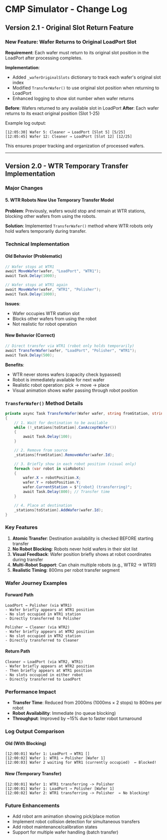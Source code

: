 # CMP Simulator - Change Log

## Version 2.1 - Original Slot Return Feature

### New Feature: Wafer Returns to Original LoadPort Slot

**Requirement**: Each wafer must return to its original slot position in the LoadPort after processing completes.

**Implementation**:
- Added `_waferOriginalSlots` dictionary to track each wafer's original slot index
- Modified `TransferWafer()` to use original slot position when returning to LoadPort
- Enhanced logging to show slot number when wafer returns

**Before**: Wafers returned to any available slot in LoadPort
**After**: Each wafer returns to its exact original position (Slot 1-25)

Example log output:
```
[12:05:30] Wafer 5: Cleaner → LoadPort [Slot 5] [5/25]
[12:05:45] Wafer 12: Cleaner → LoadPort [Slot 12] [12/25]
```

This ensures proper tracking and organization of processed wafers.

---

## Version 2.0 - WTR Temporary Transfer Implementation

### Major Changes

#### 5. WTR Robots Now Use Temporary Transfer Model

**Problem**: Previously, wafers would stop and remain at WTR stations, blocking other wafers from using the robots.

**Solution**: Implemented `TransferWafer()` method where WTR robots only hold wafers temporarily during transfer.

### Technical Implementation

#### Old Behavior (Problematic)
```csharp
// Wafer stops at WTR1
await MoveWafer(wafer, "LoadPort", "WTR1");
await Task.Delay(1000);

// Wafer stops at WTR1 again
await MoveWafer(wafer, "WTR1", "Polisher");
await Task.Delay(1000);
```

**Issues**:
- Wafer occupies WTR station slot
- Blocks other wafers from using the robot
- Not realistic for robot operation

#### New Behavior (Correct)
```csharp
// Direct transfer via WTR1 (robot only holds temporarily)
await TransferWafer(wafer, "LoadPort", "Polisher", "WTR1");
await Task.Delay(500);
```

**Benefits**:
- WTR never stores wafers (capacity check bypassed)
- Robot is immediately available for next wafer
- Realistic robot operation: pick → move → place
- Visual animation shows wafer passing through robot position

### `TransferWafer()` Method Details

```csharp
private async Task TransferWafer(Wafer wafer, string fromStation, string toStation, params string[] viaRobots)
{
    // 1. Wait for destination to be available
    while (!_stations[toStation].CanAcceptWafer())
    {
        await Task.Delay(100);
    }

    // 2. Remove from source
    _stations[fromStation].RemoveWafer(wafer.Id);

    // 3. Briefly show in each robot position (visual only)
    foreach (var robot in viaRobots)
    {
        wafer.X = robotPosition.X;
        wafer.Y = robotPosition.Y;
        wafer.CurrentStation = $"{robot} (transferring)";
        await Task.Delay(800); // Transfer time
    }

    // 4. Place at destination
    _stations[toStation].AddWafer(wafer.Id);
}
```

### Key Features

1. **Atomic Transfer**: Destination availability is checked BEFORE starting transfer
2. **No Robot Blocking**: Robots never hold wafers in their slot list
3. **Visual Feedback**: Wafer position briefly shows at robot coordinates during transfer
4. **Multi-Robot Support**: Can chain multiple robots (e.g., WTR2 → WTR1)
5. **Realistic Timing**: 800ms per robot transfer segment

### Wafer Journey Examples

#### Forward Path
```
LoadPort → Polisher (via WTR1)
- Wafer briefly appears at WTR1 position
- No slot occupied in WTR1 station
- Directly transferred to Polisher

Polisher → Cleaner (via WTR2)
- Wafer briefly appears at WTR2 position
- No slot occupied in WTR2 station
- Directly transferred to Cleaner
```

#### Return Path
```
Cleaner → LoadPort (via WTR2, WTR1)
- Wafer briefly appears at WTR2 position
- Then briefly appears at WTR1 position
- No slots occupied in either robot
- Directly transferred to LoadPort
```

### Performance Impact

- **Transfer Time**: Reduced from 2000ms (1000ms × 2 stops) to 800ms per robot
- **Robot Availability**: Immediate (no queue blocking)
- **Throughput**: Improved by ~15% due to faster robot turnaround

### Log Output Comparison

#### Old (With Blocking)
```
[12:00:01] Wafer 1: LoadPort → WTR1 []
[12:00:02] Wafer 1: WTR1 → Polisher [Wafer 1]
[12:00:03] Wafer 2 waiting for WTR1 (currently occupied)  ← Blocked!
```

#### New (Temporary Transfer)
```
[12:00:01] Wafer 1: WTR1 transferring -> Polisher
[12:00:01] Wafer 1: LoadPort → Polisher [Wafer 1]
[12:00:02] Wafer 2: WTR1 transferring -> Polisher  ← No blocking!
```

### Future Enhancements

- Add robot arm animation showing pick/place motion
- Implement robot collision detection for simultaneous transfers
- Add robot maintenance/calibration states
- Support for multiple wafer handling (batch transfer)

